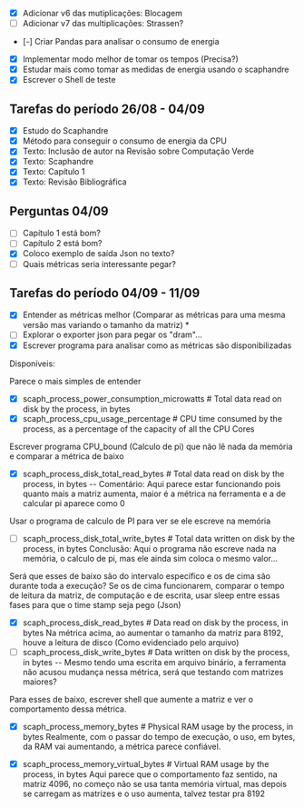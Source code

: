 - [X] Adicionar v6 das mutiplicações: Blocagem
- [ ] Adicionar v7 das multiplicações: Strassen?
- [-] Criar Pandas para analisar o consumo de energia
- [X] Implementar modo melhor de tomar os tempos (Precisa?)
- [X] Estudar mais como tomar as medidas de energia usando o scaphandre
- [X] Escrever o Shell de teste

## Tarefas do período 26/08 - 04/09
- [X] Estudo do Scaphandre
- [X] Método para conseguir o consumo de energia da CPU
- [X] Texto: Inclusão de autor na Revisão sobre Computação Verde
- [X] Texto: Scaphandre
- [X] Texto: Capítulo 1
- [X] Texto: Revisão Bibliográfica

## Perguntas 04/09
- [ ] Capítulo 1 está bom?
- [ ] Capítulo 2 está bom?
- [X] Coloco exemplo de saída Json no texto?
- [ ] Quais métricas seria interessante pegar?

## Tarefas do período 04/09 - 11/09
- [X] Entender as métricas melhor (Comparar as métricas para uma mesma versão mas variando o tamanho da matriz) *
- [ ] Explorar o exporter json para pegar os "dram"...
- [X] Escrever programa para analisar como as métricas são disponibilizadas

Disponíveis:

Parece o mais simples de entender
- [X] scaph_process_power_consumption_microwatts # Total data read on disk by the process, in bytes  
- [X] scaph_process_cpu_usage_percentage # CPU time consumed by the process, as a percentage of the capacity of all the CPU Cores

Escrever programa CPU_bound (Calculo de pi) que não lê nada da memória e comparar a métrica de baixo
- [X] scaph_process_disk_total_read_bytes # Total data read on disk by the process, in bytes
-- Comentário: Aqui parece estar funcionando pois quanto mais a matriz aumenta, maior é a métrica na ferramenta e a de calcular pi aparece como 0

Usar o programa de calculo de PI para ver se ele escreve na memória 
- [ ] scaph_process_disk_total_write_bytes # Total data written on disk by the process, in bytes
Conclusão: Aqui o programa não escreve nada na memória, o calculo de pi, mas ele ainda sim coloca o mesmo valor...


Será que esses de baixo são do intervalo específico e os de cima são durante toda a execução?
Se os de cima funcionarem, comparar o tempo de leitura da matriz, de computação e de escrita, usar sleep entre essas fases para que o time stamp seja pego (Json)
- [X] scaph_process_disk_read_bytes # Data read on disk by the process, in bytes
Na métrica acima, ao aumentar o tamanho da matriz para 8192, houve a leitura de disco (Como evidenciado pelo arquivo)
- [ ] scaph_process_disk_write_bytes # Data written on disk by the process, in bytes
-- Mesmo tendo uma escrita em arquivo binário, a ferramenta não acusou mudança nessa métrica, será que testando com matrizes maiores?

Para esses de baixo, escrever shell que aumente a matriz e ver o comportamento dessa métrica.
- [X] scaph_process_memory_bytes # Physical RAM usage by the process, in bytes
Realmente, com o passar do tempo de execução, o uso, em bytes, da RAM vai aumentando, a métrica parece confiável.

- [X] scaph_process_memory_virtual_bytes # Virtual RAM usage by the process, in bytes
Aqui parece que o comportamento faz sentido, na matriz 4096, no começo não se usa tanta memória virtual, mas depois se carregam as matrizes e o uso aumenta, talvez testar pra 8192